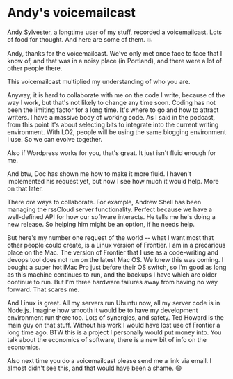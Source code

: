 # Andy's voicemailcast
<a href="http://andysylvester.com/2020/01/22/thoughts-from-a-user/">Andy Sylvester</a>, a longtime user of my stuff, recorded a voicemailcast. Lots of food for thought. And here are some of them. :boom: 

Andy, thanks for the voicemailcast. We've only met once face to face that I know of, and that was in a noisy place (in Portland), and there were a lot of other people there. 

This voicemailcast multiplied my understanding of who you are. 

Anyway, it is hard to collaborate with me on the code I write, because of the way I work, but that's not likely to change any time soon. Coding has not been the limiting factor for a long time. It's where to go and how to attract writers. I have a massive body of working code. As I said in the podcast, from this point it's about selecting bits to integrate into the current writing environment. With LO2, people will be using the same blogging environment I use. So we can evolve together. 

Also if Wordpress works for you, that's great. It just isn't fluid enough for me. 

And btw, Doc has shown me how to make it more fluid. I haven't implemented his request yet, but now I see how much it would help. More on that later. 

There <i>are</i> ways to collaborate. For example, Andrew Shell has been managing the rssCloud server functionality. Perfect because we have a well-defined API for how our software interacts. He tells me he's doing a new release. So helping him might be an option, if he needs help. 

But here's my number one request of the world -- what I want most that other people could create, is a Linux version of Frontier. I am in a precarious place on the Mac. The version of Frontier that I use as a code-writing and devops tool does not run on the latest Mac OS. We knew this was coming. I bought a super hot iMac Pro just before their OS switch, so I'm good as long as this machine continues to run, and the backups I have which are older continue to run. But I'm three hardware failures away from having no way forward. That scares me. 

And Linux is great. All my servers run Ubuntu now, all my server code is in Node.js. Imagine how smooth it would be to have my development environment run there too. Lots of synergies, and safety. Ted Howard is the main guy on that stuff. Without his work I would have lost use of Frontier a long time ago. BTW this is a project I personally would put money into. You talk about the economics of software, there is a new bit of info on the economics. 

Also next time you do a voicemailcast please send me a link via email. I almost didn't see this, and that would have been a shame. :smile: 

